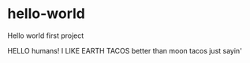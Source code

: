 # hello-world
Hello world first project

HELLO humans!  I LIKE EARTH TACOS better than moon tacos
just sayin'  
